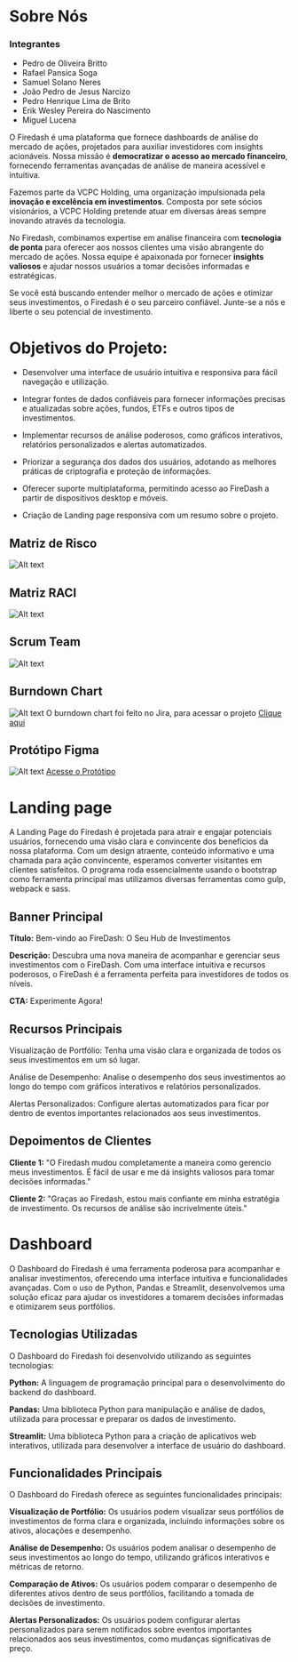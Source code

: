 # Sobre Nós

### Integrantes
- Pedro de Oliveira Britto
- Rafael Pansica Soga
- Samuel Solano Neres
- João Pedro de Jesus Narcizo
- Pedro Henrique Lima de Brito
- Erik Wesley Pereira do Nascimento
- Miguel Lucena

O Firedash é uma plataforma que fornece dashboards de análise do mercado de ações, projetados para auxiliar investidores com insights acionáveis. Nossa missão é **democratizar o acesso ao mercado financeiro**, fornecendo ferramentas avançadas de análise de maneira acessível e intuitiva.

Fazemos parte da VCPC Holding, uma organização impulsionada pela **inovação e excelência em investimentos**. Composta por sete sócios visionários, a VCPC Holding pretende atuar em diversas áreas sempre inovando através da tecnologia.

No Firedash, combinamos expertise em análise financeira com **tecnologia de ponta** para oferecer aos nossos clientes uma visão abrangente do mercado de ações. Nossa equipe é apaixonada por fornecer **insights valiosos** e ajudar nossos usuários a tomar decisões informadas e estratégicas.

Se você está buscando entender melhor o mercado de ações e otimizar seus investimentos, o Firedash é o seu parceiro confiável. Junte-se a nós e liberte o seu potencial de investimento.

# Objetivos do Projeto:

-   Desenvolver uma interface de usuário intuitiva e responsiva para fácil navegação e utilização.
    
-   Integrar fontes de dados confiáveis para fornecer informações precisas e atualizadas sobre ações, fundos, ETFs e outros tipos de investimentos.
    
-   Implementar recursos de análise poderosos, como gráficos interativos, relatórios personalizados e alertas automatizados.
    
-   Priorizar a segurança dos dados dos usuários, adotando as melhores práticas de criptografia e proteção de informações.
    
-   Oferecer suporte multiplataforma, permitindo acesso ao FireDash a partir de dispositivos desktop e móveis.
    
-   Criação de Landing page responsiva com um resumo sobre o projeto.

## Matriz de Risco
![Alt text](arquivos_trabalho/matriz_risco.jpg)

## Matriz RACI
![Alt text](arquivos_trabalho/raci.png)

## Scrum Team
![Alt text](arquivos_trabalho/scrum.png)

## Burndown Chart
![Alt text](arquivos_trabalho/burndown_chart_sprt_1.png)
O burndown chart foi feito no Jira, para acessar o projeto [Clique aqui](https://samuesolano.atlassian.net/jira/software/c/projects/VCPC/boards/1/backlog)

## Protótipo Figma
![Alt text](arquivos_trabalho/prototipo_landing_page.png)
[Acesse o Protótipo](https://www.figma.com/design/oUEKnigQu0d8IoD0tN7dva/Firedash?node-id=0%3A1&t=5qiNm5c8tnQCta1C-1)

# Landing page

A Landing Page do Firedash é projetada para atrair e engajar potenciais usuários, fornecendo uma visão clara e convincente dos benefícios da nossa plataforma. Com um design atraente, conteúdo informativo e uma chamada para ação convincente, esperamos converter visitantes em clientes satisfeitos. O programa roda essencialmente usando o bootstrap como ferramenta principal mas utilizamos diversas ferramentas como gulp, webpack e sass.

## Banner Principal

**Título:** Bem-vindo ao FireDash: O Seu Hub de Investimentos

**Descrição:** Descubra uma nova maneira de acompanhar e gerenciar seus investimentos com o FireDash. Com uma interface intuitiva e recursos poderosos, o FireDash é a ferramenta perfeita para investidores de todos os níveis.

**CTA:** Experimente Agora!

## Recursos Principais

Visualização de Portfólio: Tenha uma visão clara e organizada de todos os seus investimentos em um só lugar.

Análise de Desempenho: Analise o desempenho dos seus investimentos ao longo do tempo com gráficos interativos e relatórios personalizados.

Alertas Personalizados: Configure alertas automatizados para ficar por dentro de eventos importantes relacionados aos seus investimentos.

## Depoimentos de Clientes

**Cliente 1:** "O Firedash mudou completamente a maneira como gerencio meus investimentos. É fácil de usar e me dá insights valiosos para tomar decisões informadas."

**Cliente 2:** "Graças ao Firedash, estou mais confiante em minha estratégia de investimento. Os recursos de análise são incrivelmente úteis."

# Dashboard

O Dashboard do Firedash é uma ferramenta poderosa para acompanhar e analisar investimentos, oferecendo uma interface intuitiva e funcionalidades avançadas. Com o uso de Python, Pandas e Streamlit, desenvolvemos uma solução eficaz para ajudar os investidores a tomarem decisões informadas e otimizarem seus portfólios.

## Tecnologias Utilizadas

O Dashboard do Firedash foi desenvolvido utilizando as seguintes tecnologias:

**Python:** A linguagem de programação principal para o desenvolvimento do backend do dashboard.

**Pandas:** Uma biblioteca Python para manipulação e análise de dados, utilizada para processar e preparar os dados de investimento.

**Streamlit:** Uma biblioteca Python para a criação de aplicativos web interativos, utilizada para desenvolver a interface de usuário do dashboard.

## Funcionalidades Principais

O Dashboard do Firedash oferece as seguintes funcionalidades principais:

**Visualização de Portfólio:** Os usuários podem visualizar seus portfólios de investimentos de forma clara e organizada, incluindo informações sobre os ativos, alocações e desempenho.

**Análise de Desempenho:** Os usuários podem analisar o desempenho de seus investimentos ao longo do tempo, utilizando gráficos interativos e métricas de retorno.
 
**Comparação de Ativos:** Os usuários podem comparar o desempenho de diferentes ativos dentro de seus portfólios, facilitando a tomada de decisões de investimento.
 
**Alertas Personalizados:** Os usuários podem configurar alertas personalizados para serem notificados sobre eventos importantes relacionados aos seus investimentos, como mudanças significativas de preço.
